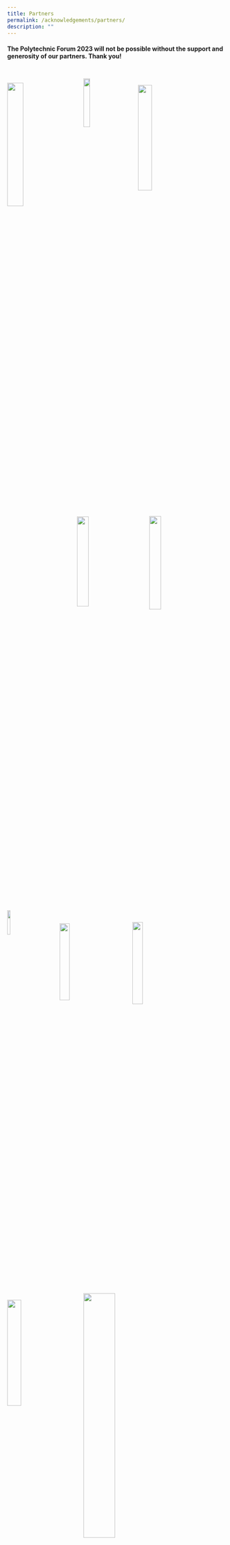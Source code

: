 ```yaml
---
title: Partners
permalink: /acknowledgements/partners/
description: ""
---
```

#### **The Polytechnic Forum 2023 will not be possible without the support and generosity of our partners. Thank you!**
<br>
<br>
<a href="https://cdl.com.sg/"><img style="float: left; width: 27%; margin-right: 5%; margin-bottom: 0.5em;" src="https://hosting.photobucket.com/images/i/tracyng81/CDL_Logo_1.jpg?width=320&amp;height=320&amp;fit=bounds"></a><a href="https://cloop.sg/"><img style="float: left; width: 17%; margin-left: 3%; margin-right: 5%; margin-top: -2%; margin-bottom: 0.5em;" src="https://hosting.photobucket.com/images/i/tracyng81/Cloop_1XKCUTS1FUKUsfHRB5gyTv.png?width=320&amp;height=320&amp;fit=bounds"></a><a href="https://www.decathlon.sg/?gclid=Cj0KCQjw3JanBhCPARIsAJpXTx6Y9wQJeeDT2fLN-0JO8tD6RZ-oMXW1V1DUyoMZk-mfUMIa0STdVycaAjVpEALw_wcB"><img style="float: left; width: 25%; margin-left: 3%; margin-right: 15%; margin-top: 1%;margin-bottom: 0.5em;" src="https://hosting.photobucket.com/images/i/tracyng81/Decathlon-Singapore-Logo.png?width=590&amp;height=590&amp;fit=bounds"></a>
<br>
<br>
<br>
<br>
<br>
<a href="https://www.ediblegardencity.com/"><img style="float: left; width: 23%; margin-right: 10%; margin-top: 2.5%; margin-bottom: 0.5em;" src="https://hosting.photobucket.com/images/i/tracyng81/EDIBLE_1.PNG?width=320&amp;height=320&amp;fit=bounds"></a>
<a href="https://www.electrolux.com.sg/?gclid=Cj0KCQjwuNemBhCBARIsADp74QQP8Zh-MrmN-3Z9OkCRKLY0-2aUtQIGfIxb6CWiTIMbWSWVSOF38GgaAovOEALw_wcB&amp;gclsrc=aw.ds"><img style="float: left; width: 23.5%; margin-right: 10%; margin-top: 2.2%; margin-bottom: 0.5em;" src="https://hosting.photobucket.com/images/i/tracyng81/Electrolux_Logo_-_Blue.png?width=320&amp;height=320&amp;fit=bounds"></a><a href="https://www.gardensbythebay.com.sg/"><img style="float: left; width: 12%; margin-right: 12%; margin-top: -3%;margin-bottom: 0.5em;" src="https://hosting.photobucket.com/images/i/tracyng81/GB_Logo_4C.jpg?width=320&amp;height=320&amp;fit=bounds"></a>
<br>
<br>
<br>
<br>
<br>
<a href="https://go-aheadsingapore.com/"><img style="float: left; width: 21.3%; margin-right: 12%; margin-top: 3%; margin-bottom: 0.5em;" src="https://hosting.photobucket.com/images/i/tracyng81/Asset_1.png?width=320&amp;height=320&amp;fit=bounds"></a><a href="https://www.hdb.gov.sg/cs/infoweb/homepage"><img style="float: left; width: 22%; margin-right: 6%; margin-top: 2.3%; margin-bottom: 0.5em;" src="https://hosting.photobucket.com/images/i/tracyng81/HDB_Logo.png?width=320&amp;height=320&amp;fit=bounds"></a>
<a href="https://www.lta.gov.sg/content/ltagov/en.html"><img style="float: left; width: 25%; margin-right: 10%; margin-top: 1.1%; argin-bottom: 0.5em;" src="https://hosting.photobucket.com/images/i/tracyng81/LTA_PNG-01.png?width=320&amp;height=320&amp;fit=bounds"></a>
<br>
<br>
<br>
<br>
<br>
<a href="https://www.ntu.edu.sg/cbs"><img style="float: left; width: 38%; margin-right: 8%; margin-top: -2%; margin-bottom: 0.5em;" src="https://hosting.photobucket.com/images/i/tracyng81/NTU-CBS.png?width=590&amp;height=590&amp;fit=bounds"></a>
<a href="https://www.se.com/sg/en/"><img style="float: left; width: 20.5%; margin-right: 15%; margin-top: -1.2%; margin-bottom: 0.5em;" src="https://hosting.photobucket.com/images/i/tracyng81/Schneider_Electric_Logo-01.png?width=320&amp;height=320&amp;fit=bounds"></a>
<br>
<br>
<br>
<br>
<br>
<a href="https://www.silosobeachresort.com/"><img style="float: left; width: 26%; margin-right: 7%; margin-top: -3%; margin-bottom: 0.5em;" src="https://hosting.photobucket.com/images/i/tracyng81/SBR160908_Primary_Logo_hires.png?width=320&amp;height=320&amp;fit=bounds"></a><a href="https://tindle.com/"><img style="float: left; width: 19.5%; margin-right: 10%; margin-top: -3%; margin-bottom: 0.5em;" src="https://hosting.photobucket.com/images/i/tracyng81/Tindle.jpg?width=320&amp;height=320&amp;fit=bounds"></a><a href="https://www.uobgroup.com/uobgroup/default.page"><img style="float: left; width: 19.5%; margin-right: 10%; margin-top: -2.5%; margin-bottom: 0.5em;" src="https://hosting.photobucket.com/images/i/tracyng81/FC_CMYK_UOB.jpg?width=590&amp;height=590&amp;fit=bounds"></a>